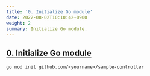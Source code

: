 ```yaml
---
title: '0. Initialize Go module'
date: 2022-08-02T10:10:42+0900
weight: 2
summary: Initialize Go module.
---
```


## [0. Initialize Go module](https://github.com/nakamasato/sample-controller/commit/6c9c8227ed7c94975beb1e29cb83184f6ef268ab)

```
go mod init github.com/<yourname>/sample-controller
```
